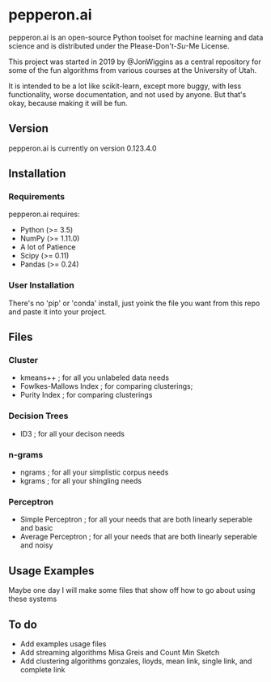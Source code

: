 # pepperon.ai

pepperon.ai is an open-source Python toolset for machine learning and data science and is distributed under the Please-Don't-_Su_-Me License.

This project was started in 2019 by @JonWiggins as a central repository for some of the fun algorithms from various courses at the University of Utah. 


It is intended to be a lot like scikit-learn, except more buggy, with less functionality, worse documentation, and not used by anyone. But that's okay, because making it will be fun.

## Version
pepperon.ai is currently on version 0.123.4.0

## Installation

### Requirements
pepperon.ai requires:
- Python (>= 3.5)
- NumPy (>= 1.11.0)
- A lot of Patience
- Scipy (>= 0.11)
- Pandas (>= 0.24)

### User Installation
There's no 'pip' or 'conda' install, just yoink the file you want from this repo and paste it into your project.


## Files

### Cluster
- kmeans++ ; for all you unlabeled data needs
- Fowlkes-Mallows Index ; for comparing clusterings;
- Purity Index ; for comparing clusterings

### Decision Trees
- ID3 ; for all your decison needs

### n-grams
- ngrams ; for all your simplistic corpus needs 
- kgrams ; for all your shingling needs

### Perceptron
- Simple Perceptron ; for all your needs that are both linearly seperable and basic
- Average Perceptron ; for all your needs that are both linearly seperable and noisy

## Usage Examples
Maybe one day I will make some files that show off how to go about using these systems

## To do
- Add examples usage files
- Add streaming algorithms Misa Greis and Count Min Sketch
- Add clustering algorithms gonzales, lloyds, mean link, single link, and complete link

